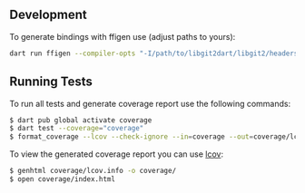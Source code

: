 ## Development

To generate bindings with ffigen use (adjust paths to yours):

```bash
dart run ffigen --compiler-opts "-I/path/to/libgit2dart/libgit2/headers/ -I/lib64/clang/12.0.1/include"
```

## Running Tests

To run all tests and generate coverage report use the following commands:

```sh
$ dart pub global activate coverage
$ dart test --coverage="coverage"
$ format_coverage --lcov --check-ignore --in=coverage --out=coverage/lcov.info --packages=.packages --report-on=lib
```

To view the generated coverage report you can use [lcov](https://github.com/linux-test-project/lcov):

```sh
$ genhtml coverage/lcov.info -o coverage/
$ open coverage/index.html
```
